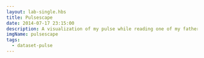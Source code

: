 ```yaml
---
layout: lab-single.hbs
title: Pulsescape
date: 2014-07-17 23:15:00
description: A visualization of my pulse while reading one of my father's writing.
imgName: pulsescape
tags:
  - dataset-pulse
---
```

